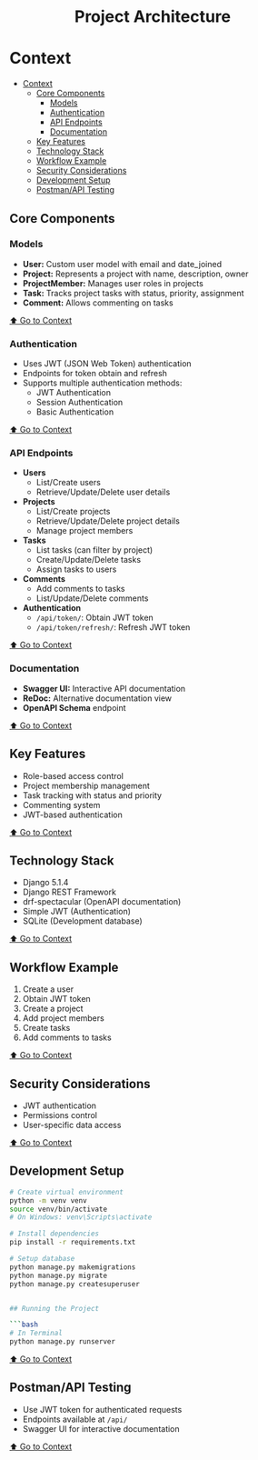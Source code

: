 <div align="center">
<h1>Project Architecture</h1>
</div>

# Context
- [Context](#context)
  - [Core Components](#core-components)
    - [Models](#models)
    - [Authentication](#authentication)
    - [API Endpoints](#api-endpoints)
    - [Documentation](#documentation)
  - [Key Features](#key-features)
  - [Technology Stack](#technology-stack)
  - [Workflow Example](#workflow-example)
  - [Security Considerations](#security-considerations)
  - [Development Setup](#development-setup)
  - [Postman/API Testing](#postmanapi-testing)

## Core Components

### Models

- **User:** Custom user model with email and date_joined
- **Project:** Represents a project with name, description, owner
- **ProjectMember:** Manages user roles in projects
- **Task:** Tracks project tasks with status, priority, assignment
- **Comment:** Allows commenting on tasks

[⬆️ Go to Context](#context)

### Authentication

- Uses JWT (JSON Web Token) authentication
- Endpoints for token obtain and refresh
- Supports multiple authentication methods:
  - JWT Authentication
  - Session Authentication
  - Basic Authentication

[⬆️ Go to Context](#context)

### API Endpoints

- **Users**
  - List/Create users
  - Retrieve/Update/Delete user details
- **Projects**
  - List/Create projects
  - Retrieve/Update/Delete project details
  - Manage project members
- **Tasks**
  - List tasks (can filter by project)
  - Create/Update/Delete tasks
  - Assign tasks to users
- **Comments**
  - Add comments to tasks
  - List/Update/Delete comments
- **Authentication**
  - `/api/token/`: Obtain JWT token
  - `/api/token/refresh/`: Refresh JWT token

[⬆️ Go to Context](#context)

### Documentation

- **Swagger UI:** Interactive API documentation
- **ReDoc:** Alternative documentation view
- **OpenAPI Schema** endpoint

[⬆️ Go to Context](#context)

## Key Features

- Role-based access control
- Project membership management
- Task tracking with status and priority
- Commenting system
- JWT-based authentication

[⬆️ Go to Context](#context)

## Technology Stack

- Django 5.1.4
- Django REST Framework
- drf-spectacular (OpenAPI documentation)
- Simple JWT (Authentication)
- SQLite (Development database)

[⬆️ Go to Context](#context)

## Workflow Example

1. Create a user
2. Obtain JWT token
3. Create a project
4. Add project members
5. Create tasks
6. Add comments to tasks

[⬆️ Go to Context](#context)

## Security Considerations

- JWT authentication
- Permissions control
- User-specific data access

[⬆️ Go to Context](#context)

## Development Setup

```bash
# Create virtual environment
python -m venv venv
source venv/bin/activate
# On Windows: venv\Scripts\activate

# Install dependencies
pip install -r requirements.txt

# Setup database
python manage.py makemigrations
python manage.py migrate
python manage.py createsuperuser


## Running the Project

```bash
# In Terminal
python manage.py runserver
```

[⬆️ Go to Context](#context)

## Postman/API Testing

- Use JWT token for authenticated requests
- Endpoints available at `/api/`
- Swagger UI for interactive documentation

[⬆️ Go to Context](#context)
